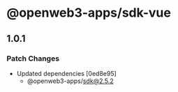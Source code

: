 # @openweb3-apps/sdk-vue

## 1.0.1

### Patch Changes

- Updated dependencies [0ed8e95]
  - @openweb3-apps/sdk@2.5.2
